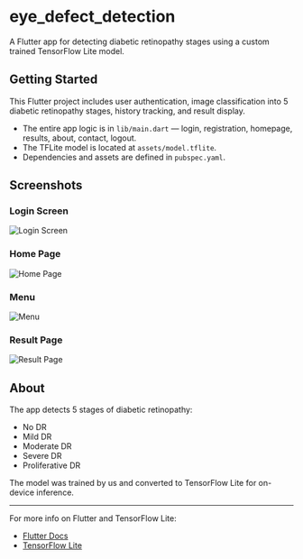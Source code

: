 # eye_defect_detection

A Flutter app for detecting diabetic retinopathy stages using a custom trained TensorFlow Lite model.

## Getting Started

This Flutter project includes user authentication, image classification into 5 diabetic retinopathy stages, history tracking, and result display.

- The entire app logic is in `lib/main.dart` — login, registration, homepage, results, about, contact, logout.
- The TFLite model is located at `assets/model.tflite`.
- Dependencies and assets are defined in `pubspec.yaml`.

## Screenshots

### Login Screen  
![Login Screen](assets/images/loginScreen.png)

### Home Page  
![Home Page](assets/images/homePage.png)

### Menu  
![Menu](assets/images/Menu.png)

### Result Page  
![Result Page](assets/images/resultPage.png)

## About

The app detects 5 stages of diabetic retinopathy:
- No DR
- Mild DR
- Moderate DR
- Severe DR
- Proliferative DR

The model was trained by us and converted to TensorFlow Lite for on-device inference.

---

For more info on Flutter and TensorFlow Lite:  
- [Flutter Docs](https://docs.flutter.dev/)  
- [TensorFlow Lite](https://www.tensorflow.org/lite)
